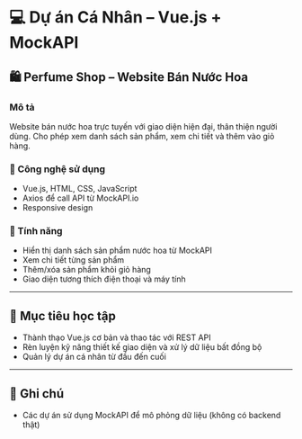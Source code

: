 # 💻 Dự án Cá Nhân – Vue.js + MockAPI

## 🛍️ Perfume Shop – Website Bán Nước Hoa

### Mô tả
Website bán nước hoa trực tuyến với giao diện hiện đại, thân thiện người dùng. Cho phép xem danh sách sản phẩm, xem chi tiết và thêm vào giỏ hàng.

### 🔧 Công nghệ sử dụng
- Vue.js, HTML, CSS, JavaScript
- Axios để call API từ MockAPI.io
- Responsive design

### 🚀 Tính năng
- Hiển thị danh sách sản phẩm nước hoa từ MockAPI
- Xem chi tiết từng sản phẩm
- Thêm/xóa sản phẩm khỏi giỏ hàng
- Giao diện tương thích điện thoại và máy tính

---

## 🎯 Mục tiêu học tập
- Thành thạo Vue.js cơ bản và thao tác với REST API
- Rèn luyện kỹ năng thiết kế giao diện và xử lý dữ liệu bất đồng bộ
- Quản lý dự án cá nhân từ đầu đến cuối

---

## 📎 Ghi chú
- Các dự án sử dụng MockAPI để mô phỏng dữ liệu (không có backend thật)



